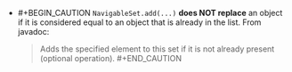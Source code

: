 - #+BEGIN_CAUTION
  `NavigableSet.add(...)` **does NOT replace** an object if it is considered equal to an object that is already in the list. From javadoc:
  > Adds the specified element to this set if it is not already present (optional operation). 
  #+END_CAUTION